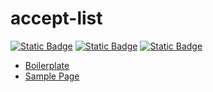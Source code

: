 # accept-list

[![Static Badge](https://img.shields.io/badge/GitHub%20Repo-6e5494)](https://github.com/JamesRobertHugginsNgo/accept-list)
[![Static Badge](https://img.shields.io/badge/GitHub%20Page-4078c0)](https://jamesroberthugginsngo.github.io/accept-list/)
[![Static Badge](https://img.shields.io/badge/Tag-1.0.0-6cc644)](https://github.com/JamesRobertHugginsNgo/accept-list/tree/1.0.0)

- [Boilerplate](./src/script.js)
- [Sample Page](./sample/sample.html)
